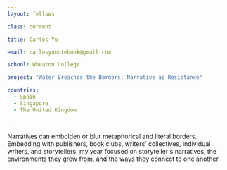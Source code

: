 ```yaml
---
layout: fellows

class: current

title: Carlos Yu

email: carlosyunotebook@gmail.com

school: Wheaton College

project: "Water Breaches the Borders: Narrative as Resistance"

countries:
  - Spain
  - Singapore
  - The United Kingdom

---
```


Narratives can embolden or blur metaphorical and literal borders. Embedding with publishers, book clubs, writers’ collectives, individual writers, and storytellers, my year focused on storyteller's narratives, the environments they grew from, and the ways they connect to one another.
